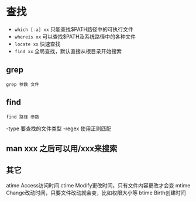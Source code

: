 # 查找

- `which [-a] xx`  只能查找$PATH路径中的可执行文件
- `whereis xx`  可以查找$PATH及系统路径中的各种文件
- `locate xx`  快速查找
- `find xx`  全局查找，默认直接从根目录开始搜索

## grep

`grep 参数 文件`

## find

`find 路径 参数`

-type 要查找的文件类型
-regex 使用正则匹配

## man xxx 之后可以用/xxx来搜索

## 其它

atime Access访问时间
ctime Modify更改时间，只有文件内容更改才会变
mtime Change改动时间，只要文件改动就会变，比如权限大小等
btime Birth创建时间
